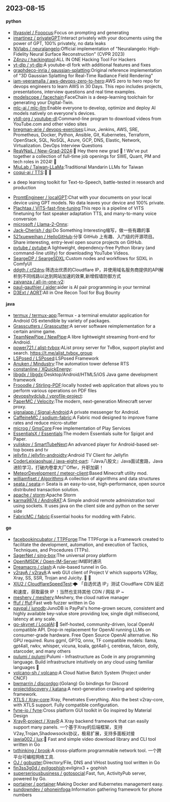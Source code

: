 ## 2023-08-15

#### python
* [lllyasviel / Fooocus](https://github.com/lllyasviel/Fooocus):Focus on prompting and generating
* [imartinez / privateGPT](https://github.com/imartinez/privateGPT):Interact privately with your documents using the power of GPT, 100% privately, no data leaks
* [NVlabs / neuralangelo](https://github.com/NVlabs/neuralangelo):Official implementation of "Neuralangelo: High-Fidelity Neural Surface Reconstruction" (CVPR 2023)
* [Z4nzu / hackingtool](https://github.com/Z4nzu/hackingtool):ALL IN ONE Hacking Tool For Hackers
* [yt-dlp / yt-dlp](https://github.com/yt-dlp/yt-dlp):A youtube-dl fork with additional features and fixes
* [graphdeco-inria / gaussian-splatting](https://github.com/graphdeco-inria/gaussian-splatting):Original reference implementation of "3D Gaussian Splatting for Real-Time Radiance Field Rendering"
* [iam-veeramalla / aws-devops-zero-to-hero](https://github.com/iam-veeramalla/aws-devops-zero-to-hero):AWS zero to hero repo for devops engineers to learn AWS in 30 Days. This repo includes projects, presentations, interview questions and real time examples.
* [modelscope / facechain](https://github.com/modelscope/facechain):FaceChain is a deep-learning toolchain for generating your Digital-Twin.
* [mlc-ai / mlc-llm](https://github.com/mlc-ai/mlc-llm):Enable everyone to develop, optimize and deploy AI models natively on everyone's devices.
* [ytdl-org / youtube-dl](https://github.com/ytdl-org/youtube-dl):Command-line program to download videos from YouTube.com and other video sites
* [bregman-arie / devops-exercises](https://github.com/bregman-arie/devops-exercises):Linux, Jenkins, AWS, SRE, Prometheus, Docker, Python, Ansible, Git, Kubernetes, Terraform, OpenStack, SQL, NoSQL, Azure, GCP, DNS, Elastic, Network, Virtualization. DevOps Interview Questions
* [ReaVNaiL / New-Grad-2024](https://github.com/ReaVNaiL/New-Grad-2024):👋
Hey there new grad
🎉
! We've put together a collection of full-time job openings for SWE, Quant, PM and tech roles in 2024!
🚀
* [MiuLab / Taiwan-LLaMa](https://github.com/MiuLab/Taiwan-LLaMa):Traditional Mandarin LLMs for Taiwan
* [coqui-ai / TTS](https://github.com/coqui-ai/TTS):🐸
💬
- a deep learning toolkit for Text-to-Speech, battle-tested in research and production
* [PromtEngineer / localGPT](https://github.com/PromtEngineer/localGPT):Chat with your documents on your local device using GPT models. No data leaves your device and 100% private.
* [Plachtaa / VITS-fast-fine-tuning](https://github.com/Plachtaa/VITS-fast-fine-tuning):This repo is a pipeline of VITS finetuning for fast speaker adaptation TTS, and many-to-many voice conversion
* [microsoft / Llama-2-Onnx](https://github.com/microsoft/Llama-2-Onnx):
* [Jack-Cherish / dsi](https://github.com/Jack-Cherish/dsi):Do Something Interesting缩写，做一些有趣的事
* [521xueweihan / HelloGitHub](https://github.com/521xueweihan/HelloGitHub):分享 GitHub 上有趣、入门级的开源项目。Share interesting, entry-level open source projects on GitHub.
* [pytube / pytube](https://github.com/pytube/pytube):A lightweight, dependency-free Python library (and command-line utility) for downloading YouTube Videos.
* [SeargeDP / SeargeSDXL](https://github.com/SeargeDP/SeargeSDXL):Custom nodes and workflows for SDXL in ComfyUI
* [ddgth / cf2dns](https://github.com/ddgth/cf2dns):筛选出优质的Cloudflare IP，并使用域名服务商提供的API解析到不同线路以达到网站加速的效果,新增假墙防御方式
* [zaivanza / all-in-one-v2](https://github.com/zaivanza/all-in-one-v2):
* [paul-gauthier / aider](https://github.com/paul-gauthier/aider):aider is AI pair programming in your terminal
* [D3Ext / AORT](https://github.com/D3Ext/AORT):All in One Recon Tool for Bug Bounty

#### java
* [termux / termux-app](https://github.com/termux/termux-app):Termux - a terminal emulator application for Android OS extendible by variety of packages.
* [Grasscutters / Grasscutter](https://github.com/Grasscutters/Grasscutter):A server software reimplementation for a certain anime game.
* [TeamNewPipe / NewPipe](https://github.com/TeamNewPipe/NewPipe):A libre lightweight streaming front-end for Android.
* [power721 / alist-tvbox](https://github.com/power721/alist-tvbox):AList proxy server for TvBox, support playlist and search. https://t.me/alist_tvbox_group
* [LSPosed / LSPosed](https://github.com/LSPosed/LSPosed):LSPosed Framework
* [Anuken / Mindustry](https://github.com/Anuken/Mindustry):The automation tower defense RTS
* [constanline / XQuickEnergy](https://github.com/constanline/XQuickEnergy):
* [libgdx / libgdx](https://github.com/libgdx/libgdx):Desktop/Android/HTML5/iOS Java game development framework
* [Frooodle / Stirling-PDF](https://github.com/Frooodle/Stirling-PDF):locally hosted web application that allows you to perform various operations on PDF files
* [devopshydclub / vprofile-project](https://github.com/devopshydclub/vprofile-project):
* [PaperMC / Velocity](https://github.com/PaperMC/Velocity):The modern, next-generation Minecraft server proxy.
* [signalapp / Signal-Android](https://github.com/signalapp/Signal-Android):A private messenger for Android.
* [CaffeineMC / sodium-fabric](https://github.com/CaffeineMC/sodium-fabric):A Fabric mod designed to improve frame rates and reduce micro-stutter
* [microg / GmsCore](https://github.com/microg/GmsCore):Free implementation of Play Services
* [EssentialsX / Essentials](https://github.com/EssentialsX/Essentials):The modern Essentials suite for Spigot and Paper.
* [yuliskov / SmartTubeNext](https://github.com/yuliskov/SmartTubeNext):An advanced player for Android-based set-top boxes and tv
* [jellyfin / jellyfin-androidtv](https://github.com/jellyfin/jellyfin-androidtv):Android TV Client for Jellyfin
* [CoderLeixiaoshuai / java-eight-part](https://github.com/CoderLeixiaoshuai/java-eight-part):『Java八股文』Java面试套路，Java进阶学习，打破内卷拿大厂Offer，升职加薪！
* [MeteorDevelopment / meteor-client](https://github.com/MeteorDevelopment/meteor-client):Based Minecraft utility mod.
* [williamfiset / Algorithms](https://github.com/williamfiset/Algorithms):A collection of algorithms and data structures
* [seata / seata](https://github.com/seata/seata):🔥
Seata is an easy-to-use, high-performance, open source distributed transaction solution.
* [apache / storm](https://github.com/apache/storm):Apache Storm
* [karma9874 / AndroRAT](https://github.com/karma9874/AndroRAT):A Simple android remote administration tool using sockets. It uses java on the client side and python on the server side
* [FabricMC / fabric](https://github.com/FabricMC/fabric):Essential hooks for modding with Fabric.

#### go
* [facebookincubator / TTPForge](https://github.com/facebookincubator/TTPForge):The TTPForge is a Framework created to facilitate the development, automation, and execution of Tactics, Techniques, and Procedures (TTPs).
* [SagerNet / sing-box](https://github.com/SagerNet/sing-box):The universal proxy platform
* [OpenIMSDK / Open-IM-Server](https://github.com/OpenIMSDK/Open-IM-Server):IM即时通讯
* [Dreamacro / clash](https://github.com/Dreamacro/clash):A rule-based tunnel in Go.
* [v2rayA / v2rayA](https://github.com/v2rayA/v2rayA):A web GUI client of Project V which supports V2Ray, Xray, SS, SSR, Trojan and Juicity.
🚀
🚀
* [XIU2 / CloudflareSpeedTest](https://github.com/XIU2/CloudflareSpeedTest):🌩
「自选优选 IP」测试 Cloudflare CDN 延迟和速度，获取最快 IP ！当然也支持其他 CDN / 网站 IP ~
* [meshery / meshery](https://github.com/meshery/meshery):Meshery, the cloud native manager
* [ffuf / ffuf](https://github.com/ffuf/ffuf):Fast web fuzzer written in Go
* [paypal / junodb](https://github.com/paypal/junodb):JunoDB is PayPal's home-grown secure, consistent and highly available key-value store providing low, single digit millisecond, latency at any scale.
* [go-skynet / LocalAI](https://github.com/go-skynet/LocalAI):🤖
Self-hosted, community-driven, local OpenAI compatible API. Drop-in replacement for OpenAI running LLMs on consumer-grade hardware. Free Open Source OpenAI alternative. No GPU required. Runs ggml, GPTQ, onnx, TF compatible models: llama, gpt4all, rwkv, whisper, vicuna, koala, gpt4all-j, cerebras, falcon, dolly, starcoder, and many others
* [pulumi / pulumi](https://github.com/pulumi/pulumi):Pulumi - Infrastructure as Code in any programming language. Build infrastructure intuitively on any cloud using familiar languages
🚀
* [volcano-sh / volcano](https://github.com/volcano-sh/volcano):A Cloud Native Batch System (Project under CNCF)
* [bwmarrin / discordgo](https://github.com/bwmarrin/discordgo):(Golang) Go bindings for Discord
* [projectdiscovery / katana](https://github.com/projectdiscovery/katana):A next-generation crawling and spidering framework.
* [XTLS / Xray-core](https://github.com/XTLS/Xray-core):Xray, Penetrates Everything. Also the best v2ray-core, with XTLS support. Fully compatible configuration.
* [fyne-io / fyne](https://github.com/fyne-io/fyne):Cross platform GUI toolkit in Go inspired by Material Design
* [XrayR-project / XrayR](https://github.com/XrayR-project/XrayR):A Xray backend framework that can easily support many panels. 一个基于Xray的后端框架，支持V2ay,Trojan,Shadowsocks协议，极易扩展，支持多面板对接
* [iawia002 / lux](https://github.com/iawia002/lux):👾
Fast and simple video download library and CLI tool written in Go
* [txthinking / brook](https://github.com/txthinking/brook):A cross-platform programmable network tool. 一个跨平台可编程网络工具.
* [OJ / gobuster](https://github.com/OJ/gobuster):Directory/File, DNS and VHost busting tool written in Go
* [fin3ss3g0d / evilgophish](https://github.com/fin3ss3g0d/evilgophish):evilginx3 + gophish
* [superseriousbusiness / gotosocial](https://github.com/superseriousbusiness/gotosocial):Fast, fun, ActivityPub server, powered by Go.
* [portainer / portainer](https://github.com/portainer/portainer):Making Docker and Kubernetes management easy.
* [sundowndev / phoneinfoga](https://github.com/sundowndev/phoneinfoga):Information gathering framework for phone numbers
